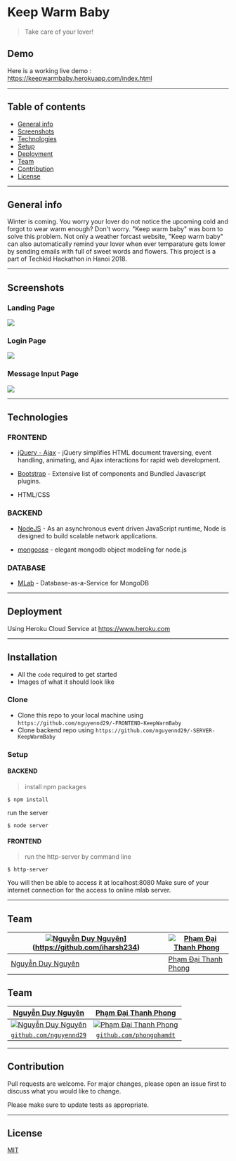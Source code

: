# Keep Warm Baby
> Take care of your lover!
## Demo
Here is a working live demo :  https://keepwarmbaby.herokuapp.com/index.html
___
## Table of contents
* [General info](#general-info)
* [Screenshots](#screenshots)
* [Technologies](#technologies)
* [Setup](#setup)
* [Deployment](#deployment)
* [Team](#team)
* [Contribution](#contribution)
* [License](#license)
---
## General info
Winter is coming. You worry your lover do not notice the upcoming cold and forgot to wear warm enough? Don't worry. "Keep warm baby" was born to solve this problem. Not only a weather forcast website, "Keep warm baby" can also automatically remind your lover when ever temparature gets lower by sending emails with full of sweet words and flowers.
This project is a part of Techkid Hackathon in Hanoi 2018.

---

## Screenshots

### Landing Page

![](https://scontent.fhan4-1.fna.fbcdn.net/v/t1.0-9/59555774_2346289158982244_3823402319513387008_o.jpg?_nc_cat=104&_nc_oc=AQm-9Wn5xcI-2mnPwG-ncFFB9-sTtAA2OQl99vQiCcX0GEQe8_A7P4QWeFwjh3yUvoWcemS4srdpdrBeoreRjB__&_nc_ht=scontent.fhan4-1.fna&oh=554f6b3eea4db333abfb7621264c6241&oe=5D6EA37A)

### Login Page
![](https://scontent.fhan3-1.fna.fbcdn.net/v/t1.0-9/59771677_2346289182315575_3821245485721583616_o.jpg?_nc_cat=111&_nc_oc=AQnuLmZSqYDXBiVjSa1p8SpGyvqSKQNnMeqHs6lY2FdG4gu_nIDziHGW6TOix0zGn8YuXCNKR7tp8aOGhgjeK6DP&_nc_ht=scontent.fhan3-1.fna&oh=6c91f8132b2b3d3e77f82d02a5c561fc&oe=5D295769)

### Message Input Page
![](https://scontent.fhan3-3.fna.fbcdn.net/v/t1.0-9/59446330_2346289142315579_5185745012133986304_o.jpg?_nc_cat=101&_nc_oc=AQlJYhMofpchMArXBJB3bfzqS3L5ukchBpnD5kpamy3MVvqxm0hPEfmv9wECu1aBDIS5M5hRODBXWRwxQI880JBk&_nc_ht=scontent.fhan3-3.fna&oh=13538801eb478d0b0310a6c5f5bbcd2d&oe=5D73782F)

---
## Technologies
### FRONTEND
- [jQuery - Ajax](http://www.w3schools.com/jquery/jquery_ref_ajax.asp) - jQuery simplifies HTML document traversing, event handling, animating, and Ajax interactions for rapid web development.

- [Bootstrap](http://getbootstrap.com/) - Extensive list of components and  Bundled Javascript plugins.

- HTML/CSS

### BACKEND
- [NodeJS](https://nodejs.org/) - As an asynchronous event driven JavaScript runtime, Node is designed to build scalable network applications.

- [mongoose](https://mongoosejs.com) - elegant mongodb object modeling for node.js

### DATABASE
- [MLab](https://mlab.com) - Database-as-a-Service for MongoDB

---

## Deployment

Using Heroku Cloud Service at https://www.heroku.com

---

## Installation

- All the `code` required to get started
- Images of what it should look like

### Clone

- Clone this repo to your local machine using `https://github.com/nguyennd29/-FRONTEND-KeepWarmBaby`
- Clone backend repo using `https://github.com/nguyennd29/-SERVER-KeepWarmBaby`

### Setup
#### BACKEND
> install npm packages

```shell
$ npm install

```
run the server
```shell
$ node server

```

#### FRONTEND
> run the http-server by command line

```shell
$ http-server

```
 You will then be able to access it at localhost:8080
 Make sure of your internet connection for the access to online mlab server.

---
## Team

[![Nguyễn Duy Nguyên](http://hedspi-library.mybluemix.net/images/ava1.jpg?s=150)](https://github.com/nguyennd29?s=100v=3&s=144)](https://github.com/iharsh234)  | [![Phạm Đại Thanh Phong](https://github.com/iharsh234/WebApp/blob/master/images/quandl.jpg)](https://www.quandl.com/)
---|---
[Nguyễn Duy Nguyên](https://github.com/nguyennd29) |[Phạm Đại Thanh Phong](github.com/phongphamdt)

## Team


| <a href="https://github.com/nguyennd29" target="_blank">**Nguyễn Duy Nguyên**</a> | <a href="https://github.com/Atanna128" target="_blank">**Phạm Đại Thanh Phong**</a> | 
| :---: |:---:|
| [![Nguyễn Duy Nguyên](http://hedspi-library.mybluemix.net/images/ava1.jpg?s=10)](https://github.com/nguyennd29?s=100)    | [![Phạm Đại Thanh Phong](https://scontent.fhan2-4.fna.fbcdn.net/v/t1.0-9/51828221_1697518477015252_5401149622167011328_n.jpg?_nc_cat=110&_nc_oc=AQnPou2qRvp2MCr46tJFJUJ-DlDnREv7cYY4s1qWXYf6ilD-jJgO7aRQF6WpseVb978&_nc_ht=scontent.fhan2-4.fna&oh=e6d215c421c0df96c5f547d8b6fde145&oe=5D301A1D)](https://github.com/phongphamdt?s=200) | 
| <a href="http://github.com/nguyennd29" target="_blank">`github.com/nguyennd29`</a> | <a href="https://github.com/phongphamdt" target="_blank">`github.com/phongphamdt`</a> |


---


## Contribution
Pull requests are welcome. For major changes, please open an issue first to discuss what you would like to change.

Please make sure to update tests as appropriate.

---

## License
[MIT](https://choosealicense.com/licenses/mit/)

